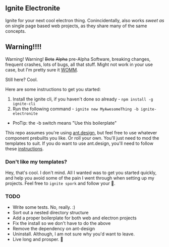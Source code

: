 ## Ignite Electronite

Ignite for your next cool electron thing. Conincidentally, also works _sweet as_ on single page based web projects, as they share many of the same concepts.

## Warning!!!!
Warning! Warning! ~~Beta~~ ~~Alpha~~ pre-Alpha Software, breaking changes, frequent crashes, lots of bugs, all that stuff. Might not work in your use case, but I'm pretty sure it [WOMM](http://www.urbandictionary.com/define.php?term=WOMM).

Still here? Cool.

Here are some instructions to get you started:

1. Install the ignite cli, if you haven't done so already - `npm install -g ignite-cli`
2. Run the following command - `ignite new MyAwesomeThing -b ignite-electronite`
  - ProTip: the -b switch means "Use this boilerplate"

This repo assumes you're using [ant.design](https://ant.design/), but feel free to use whatever component prebuilts you like. Or roll your own. You'll just need to mod the templates to suit. If you do want to use ant.design, you'll need to follow these [instructions](https://ant.design/docs/react/use-with-create-react-app).

### Don't like my templates?
Hey, that's cool. I don't mind. All I wanted was to get you started quickly, and help you avoid some of the pain I went through when setting up my projects. Feel free to `ignite spork` and follow your :nose:.

### TODO
- Write some tests. No, really. :)
- Sort out a nested directory structure
- Add a proper boilerplate for both web and electron projects
- Fix the install so we don't have to do the above
- Remove the dependency on ant-design
- Uninstall. Although, I am not sure why you'd want to leave.
- Live long and prosper. 🖖
